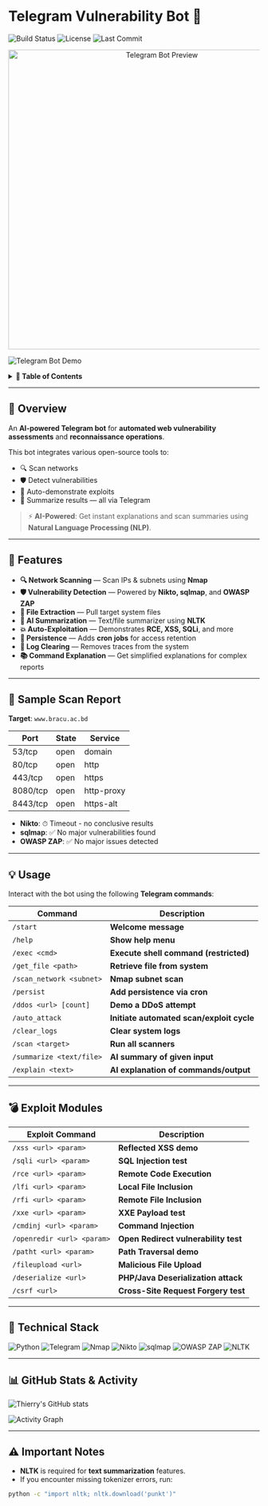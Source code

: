 # **Telegram Vulnerability Bot** 🤖

![Build Status](https://github.com/thierrynshimiyumukiza/telegrambot/actions/workflows/ci.yml/badge.svg)
![License](https://img.shields.io/github/license/thierrynshimiyumukiza/telegrambot)
![Last Commit](https://img.shields.io/github/last-commit/thierrynshimiyumukiza/telegrambot)
<p align="center">
  <img src="https://user-images.githubusercontent.com/63346676/166628304-65c5dce3-725f-49c8-9205-82d76b23aabb.jpg" alt="Telegram Bot Preview" width="600" />
</p>

![Telegram Bot Demo](https://github.com/user-attachments/assets/b7890dca-f3b4-4366-8d78-386e69afa8a6)

<details>
  <summary><strong>📑 Table of Contents</strong></summary>

- [**Overview**](#overview)
- [**Features**](#features)
- [**Sample Scan Report**](#sample-scan-report)
- [**Usage**](#usage)
- [**Exploit Modules**](#exploit-modules)
- [**Technical Stack**](#technical-stack)
- [**GitHub Stats & Activity**](#github-stats--activity)
- [**Important Notes**](#important-notes)
- [**License**](#license)
</details>

---

## 📌 **Overview**

An **AI-powered Telegram bot** for **automated web vulnerability assessments** and **reconnaissance operations**.

This bot integrates various open-source tools to:
- 🔍 Scan networks
- 🛡 Detect vulnerabilities
- 🚀 Auto-demonstrate exploits
- 📄 Summarize results — all via Telegram

> ⚡ **AI-Powered**: Get instant explanations and scan summaries using **Natural Language Processing (NLP)**.

---

## 🚀 **Features**

- **🔍 Network Scanning** — Scan IPs & subnets using **Nmap**  
- **🛡 Vulnerability Detection** — Powered by **Nikto, sqlmap**, and **OWASP ZAP**  
- **📁 File Extraction** — Pull target system files  
- **🧠 AI Summarization** — Text/file summarizer using **NLTK**  
- **💥 Auto-Exploitation** — Demonstrates **RCE, XSS, SQLi**, and more  
- **📅 Persistence** — Adds **cron jobs** for access retention  
- **🧹 Log Clearing** — Removes traces from the system  
- **📚 Command Explanation** — Get simplified explanations for complex reports

---

## 📄 **Sample Scan Report**  
**Target**: `www.bracu.ac.bd`

| **Port**     | **State** | **Service**    |
|--------------|-----------|----------------|
| 53/tcp       | open      | domain         |
| 80/tcp       | open      | http           |
| 443/tcp      | open      | https          |
| 8080/tcp     | open      | http-proxy     |
| 8443/tcp     | open      | https-alt      |

- **Nikto**: ⏱ Timeout - no conclusive results  
- **sqlmap**: ✅ No major vulnerabilities found  
- **OWASP ZAP**: ✅ No major issues detected

---

## 💡 **Usage**

Interact with the bot using the following **Telegram commands**:

| **Command**                | **Description**                                |
|----------------------------|------------------------------------------------|
| `/start`                   | **Welcome message**                            |
| `/help`                    | **Show help menu**                             |
| `/exec <cmd>`              | **Execute shell command (restricted)**         |
| `/get_file <path>`         | **Retrieve file from system**                  |
| `/scan_network <subnet>`   | **Nmap subnet scan**                           |
| `/persist`                 | **Add persistence via cron**                   |
| `/ddos <url> [count]`      | **Demo a DDoS attempt**                        |
| `/auto_attack`             | **Initiate automated scan/exploit cycle**      |
| `/clear_logs`              | **Clear system logs**                          |
| `/scan <target>`           | **Run all scanners**                           |
| `/summarize <text/file>`   | **AI summary of given input**                  |
| `/explain <text>`          | **AI explanation of commands/output**          |

---

## 💣 **Exploit Modules**

| **Exploit Command**        | **Description**                                |
|----------------------------|------------------------------------------------|
| `/xss <url> <param>`       | **Reflected XSS demo**                         |
| `/sqli <url> <param>`      | **SQL Injection test**                         |
| `/rce <url> <param>`       | **Remote Code Execution**                      |
| `/lfi <url> <param>`       | **Local File Inclusion**                       |
| `/rfi <url> <param>`       | **Remote File Inclusion**                      |
| `/xxe <url> <param>`       | **XXE Payload test**                           |
| `/cmdinj <url> <param>`    | **Command Injection**                          |
| `/openredir <url> <param>` | **Open Redirect vulnerability test**           |
| `/patht <url> <param>`     | **Path Traversal demo**                        |
| `/fileupload <url>`        | **Malicious File Upload**                      |
| `/deserialize <url>`       | **PHP/Java Deserialization attack**            |
| `/csrf <url>`              | **Cross-Site Request Forgery test**            |

---

## 🧰 **Technical Stack**

![Python](https://img.shields.io/badge/Python-3776AB?style=for-the-badge&logo=python&logoColor=white)
![Telegram](https://img.shields.io/badge/Telegram-0088CC?style=for-the-badge&logo=telegram&logoColor=white)
![Nmap](https://img.shields.io/badge/Nmap-0C71C3?style=for-the-badge&logo=nmap&logoColor=white)
![Nikto](https://img.shields.io/badge/Nikto-FF6C37?style=for-the-badge&logo=nikto&logoColor=white)
![sqlmap](https://img.shields.io/badge/sqlmap-27A844?style=for-the-badge&logo=sqlmap&logoColor=white)
![OWASP ZAP](https://img.shields.io/badge/OWASP%20ZAP-239120?style=for-the-badge&logo=owasp&logoColor=white)
![NLTK](https://img.shields.io/badge/NLTK-FFCC00?style=for-the-badge&logo=nltk&logoColor=black)

---

## 📊 **GitHub Stats & Activity**

![Thierry's GitHub stats](https://github-readme-stats.vercel.app/api?username=thierrynshimiyumukiza&show_icons=true&theme=radical)

![Activity Graph](https://activity-graph.herokuapp.com/graph?username=thierrynshimiyumukiza&theme=react-dark)

---

## ⚠️ **Important Notes**

- **NLTK** is required for **text summarization** features.  
- If you encounter missing tokenizer errors, run:

```bash
python -c "import nltk; nltk.download('punkt')"
                                                                                                                                                                                                                                                                                                                                                                                                                                                                                            
  
  
  
  
  
  
  
  
  
  
  
  
  
  
  
  
  
  
  
  
  
  
  
  
                                          
  
  
  
  
  
                      
                      
                      
                      
                      
                      
                      
                      
                      
                      
                      
                      
                      
                      
                      
                      
                      
                      
                      
                      
                      
                      
                      
                      
                      
                      
  
